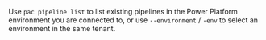 Use `pac pipeline list` to list existing pipelines in the Power Platform environment you are connected to, or use `--environment` / `-env` to select an environment in the same tenant.